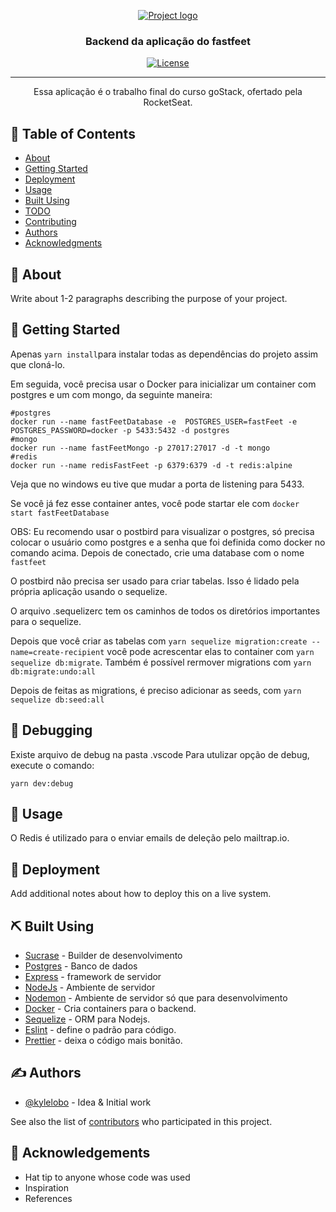 <p align="center">
  <a href="" rel="noopener">
 <img src="https://github.com/pedrohba1/bootcamp-gostack-desafio-02/blob/master/readme%20stuff/logo.png" alt="Project logo"></a>
</p>

<h3 align="center">Backend da aplicação do fastfeet</h3>

<div align="center">


[![License](https://img.shields.io/badge/license-MIT-blue.svg)](/LICENSE)

</div>

---

<p align="center"> Essa aplicação é o trabalho final do curso goStack, ofertado pela RocketSeat.
    <br>
</p>

## 📝 Table of Contents

-   [About](#about)
-   [Getting Started](#getting_started)
-   [Deployment](#deployment)
-   [Usage](#usage)
-   [Built Using](#built_using)
-   [TODO](../TODO.md)
-   [Contributing](../CONTRIBUTING.md)
-   [Authors](#authors)
-   [Acknowledgments](#acknowledgement)

## 🧐 About <a name = "about"></a>

Write about 1-2 paragraphs describing the purpose of your project.

## 🏁 Getting Started <a name = "getting_started"></a>

Apenas `yarn install`para instalar todas as dependências do projeto assim que cloná-lo.

Em seguida, você precisa usar o Docker para inicializar um container com postgres e um com mongo, da seguinte maneira:

```
#postgres
docker run --name fastFeetDatabase -e  POSTGRES_USER=fastFeet -e POSTGRES_PASSWORD=docker -p 5433:5432 -d postgres
#mongo
docker run --name fastFeetMongo -p 27017:27017 -d -t mongo
#redis
docker run --name redisFastFeet -p 6379:6379 -d -t redis:alpine
```

Veja que no windows eu tive que mudar a porta de listening para 5433.

Se você já fez esse container antes, você pode startar ele com `docker start fastFeetDatabase`

OBS: Eu recomendo usar o postbird para visualizar o postgres, só precisa colocar o usuário como postgres e a senha que foi definida como docker no comando acima. Depois de conectado, crie uma database com o nome `fastfeet`

O postbird não precisa ser usado para criar tabelas. Isso é lidado pela própria aplicação usando o sequelize.

O arquivo .sequelizerc tem os caminhos de todos os diretórios importantes para o sequelize.

Depois que você criar as tabelas com `yarn sequelize migration:create --name=create-recipient` você pode acrescentar elas to container com `yarn sequelize db:migrate`.
Também é possível rermover migrations com `yarn db:migrate:undo:all`

Depois de feitas as migrations, é preciso adicionar as seeds, com `yarn sequelize db:seed:all`

## 🔧 Debugging <a name = "debugging"></a>

Existe arquivo de debug na pasta .vscode
Para utulizar opção de debug, execute o comando:

```
yarn dev:debug
```

## 🎈 Usage <a name="usage"></a>

O Redis é utilizado para o enviar emails de deleção pelo mailtrap.io.

## 🚀 Deployment <a name = "deployment"></a>

Add additional notes about how to deploy this on a live system.

## ⛏️ Built Using <a name = "built_using"></a>

-   [Sucrase](qqwe) - Builder de desenvolvimento
-   [Postgres](https://www.postgresql.org) - Banco de dados
-   [Express](https://expressjs.com/) - framework de servidor
-   [NodeJs](https://nodejs.org/en/) - Ambiente de servidor
-   [Nodemon](qeqwe) - Ambiente de servidor só que para desenvolvimento
-   [Docker](a) - Cria containers para o backend.
-   [Sequelize](b) - ORM para Nodejs.
-   [Eslint](c) - define o padrão para código.
-   [Prettier](d) - deixa o código mais bonitão.

## ✍️ Authors <a name = "authors"></a>

-   [@kylelobo](https://github.com/kylelobo) - Idea & Initial work

See also the list of [contributors](https://github.com/kylelobo/The-Documentation-Compendium/contributors) who participated in this project.

## 🎉 Acknowledgements <a name = "acknowledgement"></a>

-   Hat tip to anyone whose code was used
-   Inspiration
-   References
